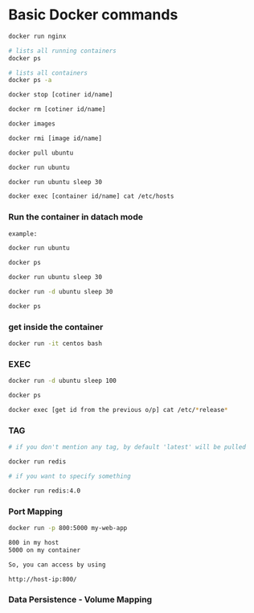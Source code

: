 # Basic Docker commands

```sh
docker run nginx

# lists all running containers
docker ps

# lists all containers
docker ps -a

docker stop [cotiner id/name]

docker rm [cotiner id/name]

docker images

docker rmi [image id/name]

docker pull ubuntu

docker run ubuntu

docker run ubuntu sleep 30

docker exec [container id/name] cat /etc/hosts

```

### Run the container in datach mode
```sh
example:

docker run ubuntu

docker ps

docker run ubuntu sleep 30

docker run -d ubuntu sleep 30

docker ps
```
### get inside the container
```sh
docker run -it centos bash
```

### EXEC
```sh
docker run -d ubuntu sleep 100

docker ps

docker exec [get id from the previous o/p] cat /etc/*release*
```

### TAG
```sh
# if you don't mention any tag, by default 'latest' will be pulled

docker run redis

# if you want to specify something

docker run redis:4.0
```

### Port Mapping
```sh
docker run -p 800:5000 my-web-app

800 in my host
5000 on my container

So, you can access by using

http://host-ip:800/
```
### Data Persistence - Volume Mapping
```sh

```
